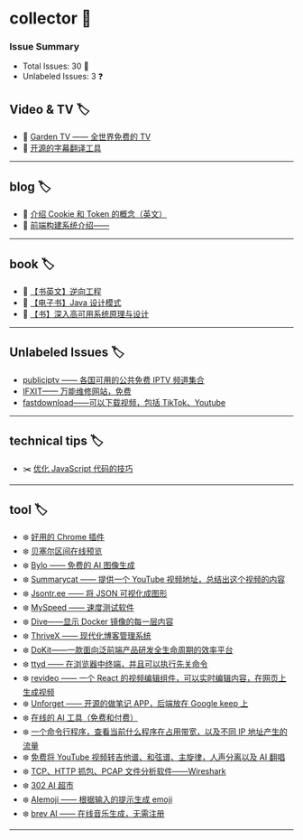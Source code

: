 # collector 📖
### Issue Summary
- Total Issues: 30 📝
- Unlabeled Issues: 3 ❓

## Video & TV 🏷️
- 🌱 [Garden TV ——  全世界免费的 TV](https://github.com/dengaye/collector/issues/39)
- 🌱 [开源的字幕翻译工具](https://github.com/dengaye/collector/issues/38)

---

## blog 🏷️
- 🎃 [介绍 Cookie 和 Token 的概念（英文）](https://github.com/dengaye/collector/issues/15)
- 🎃 [前端构建系统介绍——](https://github.com/dengaye/collector/issues/13)

---

## book 🏷️
- 👯 [【书英文】逆向工程](https://github.com/dengaye/collector/issues/37)
- 👯 [【电子书】Java 设计模式](https://github.com/dengaye/collector/issues/36)
- 👯 [【书】深入高可用系统原理与设计](https://github.com/dengaye/collector/issues/31)

---

## Unlabeled Issues 🏷️
-  [publiciptv —— 各国可用的公共免费 IPTV 频道集合](https://github.com/dengaye/collector/issues/35)
-  [IFXIT—— 万能维修网站，免费](https://github.com/dengaye/collector/issues/34)
-  [fastdownload——可以下载视频，包括 TikTok、Youtube](https://github.com/dengaye/collector/issues/10)

---

## technical tips 🏷️
- ✂️ [优化 JavaScript 代码的技巧 ](https://github.com/dengaye/collector/issues/23)

---

## tool 🏷️
- ❄️ [好用的 Chrome 插件](https://github.com/dengaye/collector/issues/33)
- ❄️ [贝塞尔区间在线预览](https://github.com/dengaye/collector/issues/32)
- ❄️ [Bylo —— 免费的 AI 图像生成](https://github.com/dengaye/collector/issues/30)
- ❄️ [Summarycat —— 提供一个 YouTube 视频地址，总结出这个视频的内容](https://github.com/dengaye/collector/issues/29)
- ❄️ [Jsontr.ee —— 将 JSON 可视化成图形](https://github.com/dengaye/collector/issues/28)
- ❄️ [MySpeed —— 速度测试软件](https://github.com/dengaye/collector/issues/27)
- ❄️ [Dive——显示 Docker 镜像的每一层内容](https://github.com/dengaye/collector/issues/26)
- ❄️ [ThriveX —— 现代化博客管理系统](https://github.com/dengaye/collector/issues/25)
- ❄️ [DoKit——一款面向泛前端产品研发全生命周期的效率平台](https://github.com/dengaye/collector/issues/24)
- ❄️ [ttyd —— 在浏览器中终端，并且可以执行先关命令](https://github.com/dengaye/collector/issues/22)
- ❄️ [revideo —— 一个 React 的视频编辑组件，可以实时编辑内容，在网页上生成视频](https://github.com/dengaye/collector/issues/21)
- ❄️ [Unforget —— 开源的做笔记 APP，后端放在 Google keep 上](https://github.com/dengaye/collector/issues/20)
- ❄️ [在线的 AI 工具（免费和付费）](https://github.com/dengaye/collector/issues/19)
- ❄️ [一个命令行程序，查看当前什么程序在占用带宽，以及不同 IP 地址产生的流量](https://github.com/dengaye/collector/issues/18)
- ❄️ [免费将 YouTube 视频转吉他谱、和弦谱、主旋律，人声分离以及 AI 翻唱](https://github.com/dengaye/collector/issues/17)
- ❄️ [TCP、HTTP 抓包、PCAP 文件分析软件——Wireshark](https://github.com/dengaye/collector/issues/16)
- ❄️ [302 AI 超市](https://github.com/dengaye/collector/issues/14)
- ❄️ [AIemoji —— 根据输入的提示生成 emoji](https://github.com/dengaye/collector/issues/12)
- ❄️ [brev AI —— 在线音乐生成，无需注册](https://github.com/dengaye/collector/issues/11)

---

